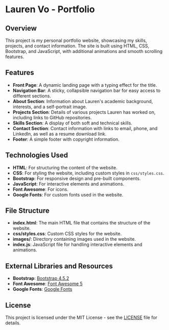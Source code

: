 # Lauren Vo - Portfolio

## Overview

This project is my personal portfolio website, showcasing my skills, projects, and contact information. The site is built using HTML, CSS, Bootstrap, and JavaScript, with additional animations and smooth scrolling features.

## Features

- **Front Page**: A dynamic landing page with a typing effect for the title.
- **Navigation Bar**: A sticky, collapsible navigation bar for easy access to different sections.
- **About Section**: Information about Lauren's academic background, interests, and a self-portrait image.
- **Projects Section**: Details of various projects Lauren has worked on, including links to GitHub repositories.
- **Skills Section**: A display of both soft and technical skills.
- **Contact Section**: Contact information with links to email, phone, and LinkedIn, as well as a resume download link.
- **Footer**: A simple footer with copyright information.

## Technologies Used

- **HTML**: For structuring the content of the website.
- **CSS**: For styling the website, including custom styles in `css/styles.css`.
- **Bootstrap**: For responsive design and pre-built components.
- **JavaScript**: For interactive elements and animations.
- **Font Awesome**: For icons.
- **Google Fonts**: For custom fonts used in the website.

## File Structure

- **index.html**: The main HTML file that contains the structure of the website.
- **css/styles.css**: Custom CSS styles for the website.
- **images/**: Directory containing images used in the website.
- **index.js**: JavaScript file for handling interactive elements and animations.

## External Libraries and Resources

- **Bootstrap**: [Bootstrap 4.5.2](https://getbootstrap.com/)
- **Font Awesome**: [Font Awesome 5](https://fontawesome.com/)
- **Google Fonts**: [Google Fonts](https://fonts.google.com/)

## License

This project is licensed under the MIT License - see the [LICENSE](LICENSE) file for details.
